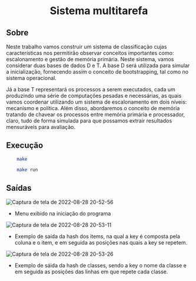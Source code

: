 <h1 align="center"> 
 Sistema multitarefa
</h1>




## Sobre 

<p>
Neste trabalho vamos construir um sistema de classificação cujas características nos permitirão observar conceitos importantes como: escalonamento e gestão de memória primária. Neste sistema, vamos considerar duas bases de dados D e T. A base D será utilizada para simular a inicialização, fornecendo assim o conceito de bootstrapping, tal como no sistema operacional.

Já a base T representará os processos a serem executados, cada um produzindo uma série de computações pesadas e necessárias, as quais vamos coordenar utilizando um sistema de escalonamento em dois níveis: mecanismo e política. Além disso, abordaremos o conceito de memória tratando de chavear os processos entre memória primária e processador, 
claro, tudo de forma simulada para que possamos extrair resultados mensuráveis para avaliação.
</p>


## Execução 


```sh
    make
```
```sh
    make run
```
## Saídas
![Captura de tela de 2022-08-28 20-52-56](https://user-images.githubusercontent.com/78819692/187100000-08a6946e-85d2-47b8-b173-766c2a1ce142.png)

* Menu exibido na iniciação do programa

![Captura de tela de 2022-08-28 20-53-11](https://user-images.githubusercontent.com/78819692/187100035-d55b569b-581d-40d1-ad7a-5adaaada1184.png) 

* Exemplo de saída da hash dos items, na qual a key é composta pela coluna e o item, e em seguida as posições nas quais a key se repetem.

![Captura de tela de 2022-08-28 20-53-26](https://user-images.githubusercontent.com/78819692/187100160-e4566379-65c1-42e6-862c-68743402fe29.png)

* Exemplo de sáida da hash de classes, sendo a key o nome da classe e em seguida as posições das linhas em que repete cada classe.

